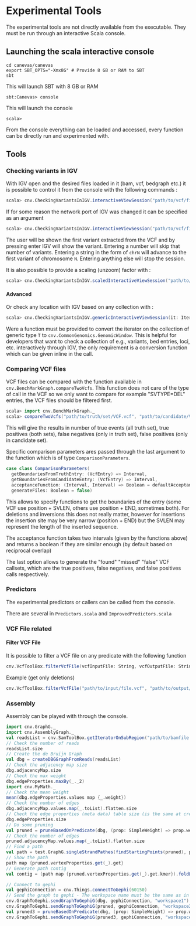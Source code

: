 # Experimental Tools

The experimental tools are not directly available from the executable. They must be run through an interactive Scala console.

## Launching the scala interactive console

```
cd canevas/canevas
export SBT_OPTS="-Xmx8G" # Provide 8 GB or RAM to SBT
sbt
```

This will launch SBT with 8 GB or RAM

```
sbt:Canevas> console
```

This will launch the console

```
scala> 
```

From the console everything can be loaded and accessed, every function can be directly run and experimented with.

## Tools

### Checking variants in IGV

With IGV open and the desired files loaded in it (bam, vcf, bedgraph etc.) it is possible to control it from the console with the following commands :

```Scala
scala> cnv.CheckingVariantsInIGV.interactiveViewSession("path/to/vcf/file.vcf")
```

If for some reason the network port of IGV was changed it can be specified as an argument

```Scala
scala> cnv.CheckingVariantsInIGV.interactiveViewSession("path/to/vcf/file.vcf", 60151)
```

The user will be shown the first variant extracted from the VCF and by pressing enter IGV will show the variant. Entering a number will skip that number of variants. Entering a string in the form of `chrN` will advance to the first variant of chromosome `N`. Entering anything else will stop the session.

It is also possible to provide a scaling (unzoom) factor with :

```Scala
scala> cnv.CheckingVariantsInIGV.scaledInteractiveViewSession("path/to/vcf/file.vcf", 60151 /* IGV Port */, 5.0 /* Scaling factor */)
```

#### Advanced

Or check any location with IGV based on any collection with :

```Scala
scala> cnv.CheckingVariantsInIGV.genericInteractiveViewSession(it: Iterator[T], conv: T => cnv.CommonGenomics.GenomicWindow, port: Int)
```

Were a function must be provided to convert the iterator on the collection of generic type `T` to `cnv.CommonGenomics.GenomicWindow`. This is helpful for developers that want to check a collection of e.g., variants, bed entries, loci, etc. interactively through IGV, the only requirement is a conversion function which can be given inline in the call.

### Comparing VCF files

VCF files can be compared with the function available in `cnv.BenchMarkGraph.compareTwoVcfs`. This function does not care of the type of call in the VCF so we only want to compare for example "SVTYPE=DEL" entries, the VCF files should be filtered first.

```Scala
scala> import cnv.BenchMarkGraph._
scala> compareTwoVcfs("path/to/truth/set/VCF.vcf", "path/to/candidate/VCF.vcf", "region", ComparisonParameters(extractIntervalFromPosAndSVLEN, extractIntervalFromPosAndEND, defaultAcceptance))
```

This will give the results in number of true events (all truth set), true positives (both sets), false negatives (only in truth set), false positives (only  in candidate set).

Specific comparison parameters ares passed through the last argument to the function which is of type `ComparisonParameters`.

```Scala
case class ComparisonParameters(
  getBoundariesFromTruthEntry: (VcfEntry) => Interval,
  getBoundariesFromCandidateEntry: (VcfEntry) => Interval,
  acceptanceFunction: (Interval, Interval) => Boolean = defaultAcceptance,
  generateFiles: Boolean = false)
```

This allows to specify functions to get the boundaries of the entry (some VCF use position + SVLEN, others use position + END, sometimes both). For deletions and inversions this does not really matter, however for insertions the insertion site may be very narrow (position + END) but the SVLEN may represent the length of the inserted sequence.

The acceptance function takes two intervals (given by the functions above) and returns a boolean if they are similar enough (by default based on reciprocal overlap)

The last option allows to generate the "found" "missed" "false" VCF callsets, which are the true positives, false negatives, and false positives calls respectively.

### Predictors

The experimental predictors or callers can be called from the console.

There are several in `Predictors.scala` and `ImprovedPredictors.scala`

### VCF File related

#### Filter VCF File

It is possible to filter a VCF file on any predicate with the following function

```Scala
cnv.VcfToolBox.filterVcfFile(vcfInputFile: String, vcfOutputFile: String, line: String => filter)
```

Example (get only deletions)

```Scala
cnv.VcfToolBox.filterVcfFile("path/to/input/file.vcf", "path/to/output/file.vcf", (line: String) => line.contains("SVTYPE=DEL"))
```

### Assembly 

Assembly can be played with through the console.

```Scala
import cnv.GraphG._
import cnv.AssemblyGraph._
val readsList = cnv.SamToolBox.getIteratorOnSubRegion("path/to/bamfile.bam", "chr8" /* Contig, region */, 897554 /* Start */, 898434 /* Stop */).toList
// Check the number of reads
readsList.size
// Create the de Bruijn Graph
val dbg = createDBGGraphFromReads(readsList)
// Check the adjacency map size
dbg.adjacencyMap.size
// Check the max weight
dbg.edgeProperties.maxBy(_._2)
import cnv.MyMath._
// Check the mean weight
mean(dbg.edgeProperties.values map {_.weight})
// Check the number of edges
dbg.adjacencyMap.values.map(_.toList).flatten.size
// Check the edge properties (meta data) table size (is the same at creation)
dbg.edgeProperties.size
// Do some pruning
val pruned = pruneBasedOnPredicate(dbg, (prop: SimpleWeight) => prop.weight < 10)
// Check the number of edges
pruned.adjacencyMap.values.map(_.toList).flatten.size
// Find a path
val path = test.GraphG.singleStrandPathes(findStartingPoints(pruned), pruned).head
// Show the path
path map {pruned.vertexProperties.get(_).get}
// Generate path contig
val contig = (path map {pruned.vertexProperties.get(_).get.kmer}).foldLeft(pruned.vertexProperties.get(path.head).get.kmer)((str, kmer) => str + kmer.last)

// Connect to gephi
val gephiConnection = cnv.Things.connectToGephi(60150)
// Send the graph to gephi - The workspace name must be the same as in gephi
cnv.GraphToGephi.sendGraphToGephiG(dbg, gephiConnection, "workspace1")
cnv.GraphToGephi.sendGraphToGephiG(pruned, gephiConnection, "workspace2")
val pruned3 = pruneBasedOnPredicate(dbg, (prop: SimpleWeight) => prop.weight < 3)
cnv.GraphToGephi.sendGraphToGephiG(pruned3, gephiConnection, "workspace3")
```

